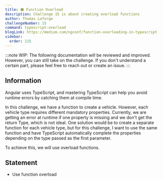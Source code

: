 ```yaml
---
title: 🟠 Function Overload
description: Challenge 15 is about creating overload functions
author: Thomas Laforge
challengeNumber: 15
command: typescript-overload
blogLink: https://medium.com/ngconf/function-overloading-in-typescript-8236706b2c05
sidebar:
  order: 115
---
```


:::note
WIP: The following documentation will be reviewed and improved. However, you can still take on the challenge. If you don't understand a certain part, please feel free to reach out or create an issue.
:::

## Information

Angular uses TypeScript, and mastering TypeScript can help you avoid runtime errors by catching them at compile time.

In this challenge, we have a function to create a vehicle. However, each vehicle type requires different mandatory properties.
Currently, we are getting an error at runtime if one property is missing and we don't get the return Type, which is not ideal.
One solution would be to create a separate function for each vehicle type, but for this challenge, I want to use the same function and have TypeScript automatically complete the properties depending on the type passed as the first parameter.

To achieve this, we will use overload functions.

## Statement

- Use function overload
